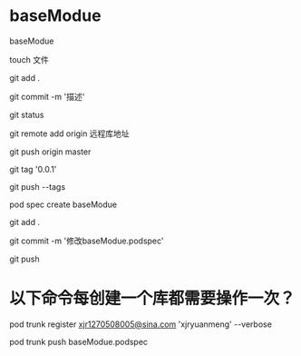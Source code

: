 # baseModue
baseModue

touch 文件

git add .

git commit -m '描述'

git status

git remote add origin  远程库地址

git push origin master

git tag '0.0.1'

git push --tags

pod spec create baseModue 

git add .

git commit -m '修改baseModue.podspec'

git push

# 以下命令每创建一个库都需要操作一次？
pod trunk register xjr1270508005@sina.com 'xjryuanmeng' --verbose 

pod trunk push baseModue.podspec

